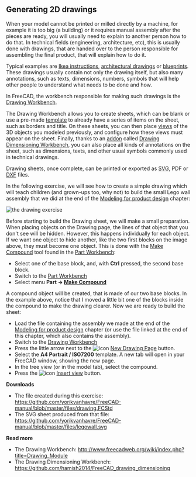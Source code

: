 ## Generating 2D drawings

When your model cannot be printed or milled directly by a machine, for example it is too big (a building) or it requires manual assembly after the pieces are ready, you will usually need to explain to another person how to do that. In technical fields (engineering, architecture, etc), this is usually done with drawings, that are handed over to the person responsible for assembling the final product, that will explain how to do it.

Typical examples are [Ikea instructions](http://www.ikea.com/ms/en_US/customer_service/assembly_instructions.html), [architectural drawings](https://en.wikipedia.org/wiki/Architectural_drawing) or [blueprints](https://en.wikipedia.org/wiki/Blueprint). These drawings usually contain not only the drawing itself, but also many annotations, such as texts, dimensions, numbers, symbols that will help other people to understand what needs to be done and how.

In FreeCAD, the workbench responsible for making such drawings is the [Drawing Workbench](http://www.freecadweb.org/wiki/index.php?title=Drawing_Module). 

The Drawing Workbench allows you to create sheets, which can be blank or use a pre-made [template](http://www.freecadweb.org/wiki/index.php?title=Drawing_templates) to already have a series of items on the sheet, such as borders and title. On these sheets, you can then place [views](http://www.freecadweb.org/wiki/index.php?title=Drawing_View) of the 3D objects you modeled previously, and configure how these views must appear on the sheet. Finally, thanks to an [addon](https://github.com/FreeCAD/FreeCAD-addons) called [Drawing Dimensioning Workbench](https://github.com/hamish2014/FreeCAD_drawing_dimensioning), you can also place all kinds of annotations on the sheet, such as dimensions, texts, and other usual symbols commonly used in technical drawings.

Drawing sheets, once complete, can be printed or exported as [SVG](https://en.wikipedia.org/wiki/Scalable_Vector_Graphics), PDF or [DXF](https://en.wikipedia.org/wiki/AutoCAD_DXF) files.

In the following exercise, we will see how to create a simple drawing which will teach children (and grown-ups too, why not) to build the small Lego wall assembly that we did at the end of the [Modeling for product design](modeling_for_product_design.md) chapter:

![the drawing exercise](http://www.freecadweb.org/wiki/images/4/40/Exercise_drawing_01.jpg)

Before starting to build the Drawing sheet, we will make a small preparation. When placing objects on the Drawing page, the lines of that object that you don't see will be hidden. However, this happens individually for each object. If we want one object to hide another, like the two first blocks on the image above, they must become one object. This is done with the [Make Compound](http://www.freecadweb.org/wiki/index.php?title=Part_MakeCompound) tool found in the [Part Workbench](http://www.freecadweb.org/wiki/index.php?title=Part_Module):

* Select one of the base block, and, with **Ctrl** pressed, the second base block.
* Switch to the [Part Workbench](http://www.freecadweb.org/wiki/index.php?title=Part_Module)
* Select menu **Part -> [Make Compound](http://www.freecadweb.org/wiki/index.php?title=Part_MakeCompound)**
 
A compound object will be created, that is made of our two base blocks. In the example above, notice that I moved a little bit one of the blocks inside the compound to make the drawing clearer. Now we are ready to build the sheet:

* Load the file containing the assembly we made at the end of the [Modeling for product design](modeling_for_product_design.md) chapter (or use the file linked at the end of this chapter, which also contains the assembly).
* Switch to the [Drawing Workbench](http://www.freecadweb.org/wiki/index.php?title=Drawing_Module)
* Press the little arrow next to the ![icon](http://www.freecadweb.org/wiki/images/thumb/2/27/Drawing_Landscape_A3.png/16px-Drawing_Landscape_A3.png) [New Drawing Page](http://www.freecadweb.org/wiki/index.php?title=Drawing_Landscape_A3) button.
* Select the **A4 Portrait / ISO7200** template. A new tab will open in your FreeCAD window, showing the new page.
* In the tree view (or in the model tab), select the compound.
* Press the ![icon](http://www.freecadweb.org/wiki/images/thumb/0/03/Drawing_View.png/16px-Drawing_View.png) [Insert view](http://www.freecadweb.org/wiki/index.php?title=Drawing_View) button.

**Downloads**

* The file created during this exercise: https://github.com/yorikvanhavre/FreeCAD-manual/blob/master/files/drawing.FCStd
* The SVG sheet produced from that file: https://github.com/yorikvanhavre/FreeCAD-manual/blob/master/files/legowall.svg

**Read more**

* The Drawing Workbench: http://www.freecadweb.org/wiki/index.php?title=Drawing_Module
* The Drawing Dimensioning Workbench: https://github.com/hamish2014/FreeCAD_drawing_dimensioning
